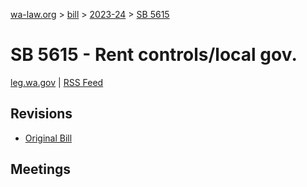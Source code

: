 [wa-law.org](/) > [bill](/bill/) > [2023-24](/bill/2023-24/) > [SB 5615](/bill/2023-24/sb/5615/)

# SB 5615 - Rent controls/local gov.
[leg.wa.gov](https://app.leg.wa.gov/billsummary?BillNumber=5615&Year=2023&Initiative=false) | [RSS Feed](./rss.xml)

## Revisions
* [Original Bill](1/)

## Meetings